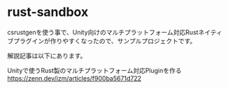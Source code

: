 # rust-sandbox
csrustgenを使う事で、Unity向けのマルチプラットフォーム対応Rustネイティブプラグインが作りやすくなったので、サンプルプロジェクトです。

解説記事は以下にあります。

Unityで使うRust製のマルチプラットフォーム対応Pluginを作る
https://zenn.dev/izm/articles/f900ba5671d722
